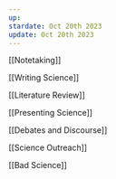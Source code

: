 ```yaml
---
up: 
stardate: Oct 20th 2023
update: Oct 20th 2023
---
```


[[Notetaking]]

[[Writing Science]]

[[Literature Review]]

[[Presenting Science]]

[[Debates and Discourse]]

[[Science Outreach]]

[[Bad Science]]